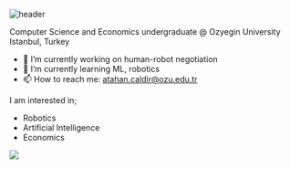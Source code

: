 ![header](https://capsule-render.vercel.app/api?type=rounded&color=5cbeee&height=100&section=header&text=Atahan%20Çaldır&animation=fadeIn&fontColor=fdfdfd&fontAlignY=50&fontSize=35)

Computer Science and Economics undergraduate @ Ozyegin University<br>
Istanbul, Turkey

- 🔭 I’m currently working on human-robot negotiation
- :robot: I’m currently learning ML, robotics
- 📫 How to reach me: atahan.caldir@ozu.edu.tr

I am interested in;
  * Robotics
  * Artificial Intelligence
  * Economics

![](https://media.giphy.com/media/iZkua1UPocHgQ/giphy.gif)
